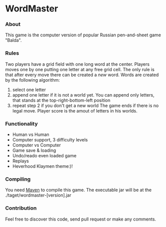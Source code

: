 # WordMaster

### About
This game is the computer version of popular Russian pen-and-sheet game "Balda". 

### Rules
Two players have a grid field with one long word at the center. Players moves one by one putting one letter at any free grid cell. The only rule is that after every move there can be created a *new* word. Words are created by the following algorithm: 
1. select one letter
2. append one letter if it is not a world yet. You can append only letters, that stands at the top-right-bottom-left position
3. repeat step 2 if you don't get a new world
The game ends if there is no legal move. Player score is the amout of letters in his worlds.

### Functionality
* Human vs Human
* Computer support, 3 difficulty levels
* Computer vs Computer
* Game save & loading
* Undo/reado even loaded game
* Replays
* Heverhood Klaymen theme:)!

### Compiling
You need [Maven](https://maven.apache.org/ "Maven page") to compile this game. The executable jar will be at the ./taget/wordmaster-[version].jar

### Contribution
Feel free to discover this code, send pull request or make any comments.
